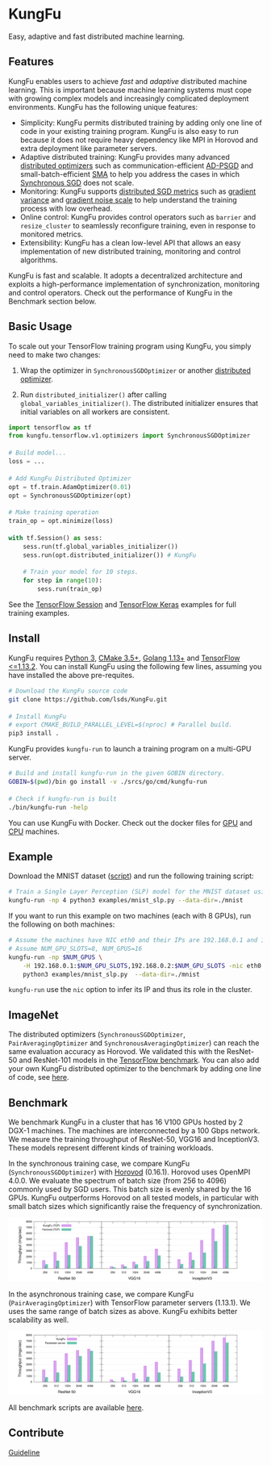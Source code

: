 # KungFu

Easy, adaptive and fast distributed machine learning.

## Features

KungFu enables users to achieve *fast* and *adaptive* distributed machine learning. This is important because machine learning systems must cope with growing complex models and increasingly complicated deployment environments. KungFu has the following unique features:

* Simplicity: KungFu permits distributed training by adding only one line of code in your existing training program. KungFu is also easy to run because it does not require heavy dependency like MPI in Horovod and extra deployment like parameter servers.
* Adaptive distributed training: KungFu provides many advanced [distributed optimizers](srcs/python/kungfu/tensorflow/v1/optimizers/__init__.py) such as
communication-efficient [AD-PSGD](https://arxiv.org/abs/1710.06952) and small-batch-efficient [SMA](http://www.vldb.org/pvldb/vol12/p1399-koliousis.pdf) to help you address the cases in which [Synchronous SGD](https://papers.nips.cc/paper/4687-large-scale-distributed-deep-networks.pdf) does not scale.
* Monitoring: KungFu supports [distributed SGD metrics](srcs/python/kungfu/tensorflow/v1/optimizers/sync_sgd.py) such as [gradient variance](https://en.wikipedia.org/wiki/Variance) and [gradient noise scale](https://openai.com/blog/science-of-ai/) to help understand the training process with low overhead.
* Online control: KungFu provides control operators such as ``barrier`` and ``resize_cluster`` to seamlessly reconfigure training, even in response to monitored metrics.
* Extensibility: KungFu has a clean low-level API that allows an easy implementation of new distributed training, monitoring and control algorithms.

KungFu is fast and scalable. It adopts a decentralized architecture and exploits a high-performance implementation of synchronization, monitoring and control operators. Check out the performance of KungFu in the Benchmark section below.

## Basic Usage

To scale out your TensorFlow training program using KungFu, you simply need to make two changes:

1. Wrap the optimizer in ``SynchronousSGDOptimizer`` or another [distributed optimizer](srcs/python/kungfu/tensorflow/v1/optimizers/__init__.py).

2. Run ``distributed_initializer()`` after calling ``global_variables_initializer()``.
    The distributed initializer ensures that initial variables on all workers are consistent.

```python
import tensorflow as tf
from kungfu.tensorflow.v1.optimizers import SynchronousSGDOptimizer

# Build model...
loss = ...

# Add KungFu Distributed Optimizer
opt = tf.train.AdamOptimizer(0.01)
opt = SynchronousSGDOptimizer(opt)

# Make training operation
train_op = opt.minimize(loss)

with tf.Session() as sess:
    sess.run(tf.global_variables_initializer())
    sess.run(opt.distributed_initializer()) # KungFu

    # Train your model for 10 steps.
    for step in range(10):
        sess.run(train_op)
```

See the [TensorFlow Session](examples/mnist_slp.py) and [TensorFlow Keras](examples/mnist_keras.py) examples for full training examples.

## Install

KungFu requires [Python 3](https://www.python.org/downloads/), [CMake 3.5+](https://cmake.org/install/), [Golang 1.13+](https://golang.org/dl/) and [TensorFlow <=1.13.2](https://www.tensorflow.org/install/pip#older-versions-of-tensorflow).
You can install KungFu using the following few lines, assuming you have installed the above pre-requites.

```bash
# Download the KungFu source code
git clone https://github.com/lsds/KungFu.git

# Install KungFu
# export CMAKE_BUILD_PARALLEL_LEVEL=$(nproc) # Parallel build.
pip3 install .
```

KungFu provides ``kungfu-run`` to launch a training program on a multi-GPU server.

```bash
# Build and install kungfu-run in the given GOBIN directory.
GOBIN=$(pwd)/bin go install -v ./srcs/go/cmd/kungfu-run

# Check if kungfu-run is built
./bin/kungfu-run -help
```

You can use KungFu with Docker. Check out the docker files for [GPU](docker/Dockerfile.tf-gpu) and [CPU](docker/Dockerfile.tf-cpu) machines.

## Example

Download the MNIST dataset ([script](scripts/download-mnist.sh)) and run the following training script:

```bash
# Train a Single Layer Perception (SLP) model for the MNIST dataset using 4 CPUs for 10 data epochs.
kungfu-run -np 4 python3 examples/mnist_slp.py --data-dir=./mnist
```

If you want to run this example on two machines (each with 8 GPUs), run the following on both machines:

```bash
# Assume the machines have NIC eth0 and their IPs are 192.168.0.1 and 192.168.0.2.
# Assume NUM_GPU_SLOTS=8, NUM_GPUS=16
kungfu-run -np $NUM_GPUS \
    -H 192.168.0.1:$NUM_GPU_SLOTS,192.168.0.2:$NUM_GPU_SLOTS -nic eth0 \
    python3 examples/mnist_slp.py  --data-dir=./mnist
```

``kungfu-run`` use the ``nic`` option to infer its IP and thus its role in the cluster.

## ImageNet

The distributed optimizers (``SynchronousSGDOptimizer``, ``PairAveragingOptimizer`` and ``SynchronousAveragingOptimizer``)
can reach the same evaluation accuracy as Horovod. We validated this with the ResNet-50 and ResNet-101 models in the [TensorFlow benchmark](https://github.com/luomai/benchmarks/tree/cnn_tf_v1.12_compatible_kungfu).
You can also add your own KungFu distributed optimizer to the benchmark by adding one line of code, see [here](https://github.com/luomai/benchmarks/blob/cnn_tf_v1.12_compatible_kungfu/scripts/tf_cnn_benchmarks/benchmark_cnn.py#L1198).

## Benchmark

We benchmark KungFu in a cluster that has 16 V100 GPUs hosted by 2 DGX-1 machines.
The machines are interconnected by a 100 Gbps network. We measure the training throughput of ResNet-50, VGG16 and InceptionV3. These models represent different kinds of training workloads.

In the synchronous training case, we compare KungFu (``SynchronousSGDOptimizer``) with [Horovod](https://github.com/horovod/horovod) (0.16.1). Horovod uses OpenMPI 4.0.0. We evaluate the spectrum of batch size (from 256 to 4096) commonly used by SGD users.
This batch size is evenly shared by the 16 GPUs.
KungFu outperforms Horovod on all tested models, in particular with small batch sizes which significantly raise the
frequency of synchronization.

![sync](benchmarks/system/result/sync-scalability.svg)

In the asynchronous training case, we compare KungFu (``PairAveragingOptimizer``) with TensorFlow parameter servers (1.13.1). We uses the same range of batch sizes as above. KungFu exhibits better scalability as well.

![async](benchmarks/system/result/async-scalability.svg)

All benchmark scripts are available [here](benchmarks/system/).

## Contribute

[Guideline](CONTRIBUTING.md)

